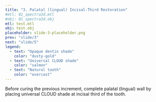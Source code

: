 ```yaml
---
title: "3. Palatal (lingual) Incisal-Third Restoration"
#mtl: 01_spectra3d.mtl
#obj: 01_spectra3d.obj
mtl: test.mtl
obj: test.obj
placeholder: slide-3-placeholder.png
prev: "slide/3"
next: "slide/5"
legend:
  - text: "Opaque dentin shade"
    color: "dusty-gold"
  - text: "Universal CLOUD shade"
    color: "salmon"
  - text: "Natural tooth"
    color: "overcast"
---
```


Before curing the previous increment, complete palatal (lingual) wall by placing <span class="salmon">universal CLOUD shade</span> at incisal third of the tooth.
